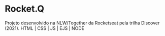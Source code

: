 # Rocket.Q
 Projeto desenvolvido na NLW/Together da Rocketseat pela trilha Discover (2021).
 HTML | CSS | JS | EJS | NODE
